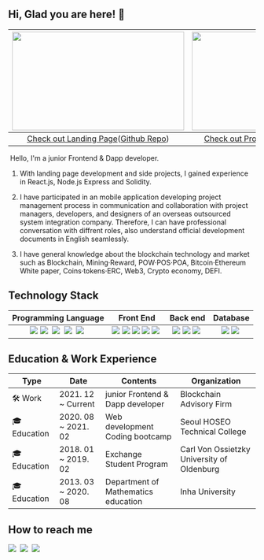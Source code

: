 ## Hi, Glad you are here! 👋

| <img src="https://user-images.githubusercontent.com/58083434/130402392-0859a094-4655-45d0-b184-a07b89a7ee23.gif" width="350" height="200"> | <img src="https://user-images.githubusercontent.com/58083434/130402483-77c32103-ace9-4db4-bd9a-fa6680eecdc1.gif" width="350" height="200"> | 
| :------: | :------: | 
| <a href="https://www.wontaechoi.tech">Check out Landing Page</a>([Github Repo](https://github.com/beegramin9/NextJS-Ytube-PortfolioWebsite)) | <a href="https://www.wontaeblog.space/projects">Check out Projects & Blog</a>([Github Repo](https://github.com/beegramin9/Gatsby-Official-Tutorial)) | 

&nbsp;Hello, I'm a junior Frontend & Dapp developer.

1. With landing page development and side projects, I gained experience in React.js, Node.js Express and Solidity.

2. I have participated in an mobile application developing project management process in communication and collaboration with project managers, developers, and designers of an overseas outsourced system integration company. Therefore, I can have professional conversation with diffrent roles, also understand official development documents in English seamlessly.

3. I have general knowledge about the blockchain technology and market such as Blockchain, Mining·Reward, POW·POS·POA, Bitcoin·Ethereum White paper, Coins·tokens·ERC, Web3, Crypto economy, DEFI.

## Technology Stack
| **Programming Language** | **Front End** | **Back end** | **Database** |
| :------: | :------: | :------: | :------: |
| <img src="https://img.shields.io/badge/Python-3766AB?style=flat-square&logo=Python&logoColor=white"/></a>&nbsp;<img src="https://img.shields.io/badge/JavaScript-F7DF1E?style=flat-square&logo=JavaScript&logoColor=white"/></a>&nbsp;  <img src="https://img.shields.io/badge/TypeScript-3178C6?style=flat-square&logo=TypeScript&logoColor=white"/></a>&nbsp; <img src="https://img.shields.io/badge/Solidity-363636?style=flat-square&logo=Solidity&logoColor=white"/></a>&nbsp; <img src="https://img.shields.io/badge/Scss-CC6699?style=flat-square&logo=Sass&logoColor=white"/></a>&nbsp; | <img src='https://img.shields.io/badge/React-61DAFB?style=flat-square&logo=React&logoColor=white'/></a>&nbsp;<img src='https://img.shields.io/badge/Gatsby-663399?style=flat-square&logo=Gatsby&logoColor=white'/></a>&nbsp;<img src='https://img.shields.io/badge/NextJS-000000?style=flat-square&logo=Next.js&logoColor=white'/></a>&nbsp;<img src="https://img.shields.io/badge/Framer-df0eb1?style=flat-square&logo=Framer&logoColor=white"/>&nbsp;<img src='https://img.shields.io/badge/StyledComponents-DB7093?style=flat-square&logo=Styled-Components&logoColor=white'/></a>&nbsp; | <img src="https://img.shields.io/badge/Flask-000000?style=flat-square&logo=Flask&logoColor=white"/></a>&nbsp;<img src="https://img.shields.io/badge/Express-FF7200?style=flat-square&logo=Express&logoColor=white"/></a>&nbsp;<img src="https://img.shields.io/badge/NodeJS-339933?style=flat-square&logo=Node.js&logoColor=white"/></a>&nbsp; <!-- <img src="https://img.shields.io/badge/NestJS-E0234E?style=flat-square&logo=NestJS&logoColor=white"/></a>&nbsp; --> | <img src="https://img.shields.io/badge/MySQL-4479A1?style=flat-square&logo=MySQL&logoColor=white"/></a>&nbsp;<img src="https://img.shields.io/badge/MongoDB-47A248?style=flat-square&logo=MongoDB&logoColor=white"/></a>&nbsp; <!-- <img src="https://img.shields.io/badge/PostgreSQL-336791?style=flat-square&logo=PostgreSQL&logoColor=white"/></a>&nbsp; --> |

<!-- <img src="https://img.shields.io/badge/Numpy-013243?style=flat-square&logo=NumPy&logoColor=white"/></a>&nbsp;
<img src="https://img.shields.io/badge/Pandas-150458?style=flat-square&logo=pandas&logoColor=white"/></a>&nbsp;
<img src="https://img.shields.io/badge/Matplotlib-150458?style=flat-square&logo=pandas&logoColor=white"/></a>&nbsp;
<img src="https://img.shields.io/badge/Sklearn-150458?style=flat-square&logo=scikit-learn&logoColor=white"/></a>&nbsp;
<img src="https://img.shields.io/badge/Keras-D00000?style=flat-square&logo=Keras&logoColor=white"/></a>&nbsp;
<img src="https://img.shields.io/badge/Django-092E20?style=flat-square&logo=Django&logoColor=white"/></a>&nbsp;  
<img src="https://img.shields.io/badge/AWS-232F3E?style=flat-square&logo=Amazon-AWS&logoColor=white"/></a>&nbsp;
<img src="https://img.shields.io/badge/Jest-C21325?style=flat-square&logo=Jest&logoColor=white"/></a>&nbsp;
<img src="https://img.shields.io/badge/Docker-2496ED?style=flat-square&logo=Docker&logoColor=white"/></a>&nbsp;
-->

## Education & Work Experience
| **Type** | **Date** | **Contents** | **Organization** |
| ------ | ------ | ------ | ------ |
| 🛠 Work | 2021. 12 ~ Current | junior Frontend & Dapp developer | Blockchain Advisory Firm |
| 🎓 Education | 2020. 08 ~ 2021. 02 | Web development Coding bootcamp | Seoul HOSEO Technical College |
| 🎓 Education | 2018. 01 ~ 2019. 02 | Exchange Student Program | Carl Von Ossietzky University of Oldenburg |
| 🎓 Education | 2013. 03 ~ 2020. 08 | Department of Mathematics education | Inha University |

## How to reach me
<img src="https://img.shields.io/badge/GMail-EA4335?style=flat-square&logo=Gmail&logoColor=white&link=mailto:beegramin9@gmail.com"/></a>&nbsp;
<img src="https://img.shields.io/badge/Instagram-E4405F?style=flat-square&logo=Instagram&logoColor=white&link=https://www.instagram.com/beestron9/"/></a>&nbsp;
<img src="https://img.shields.io/badge/LinkedIn-0A66C2?style=flat-square&logo=LinkedIn&logoColor=white&link=https://www.linkedin.com/in/%EC%9B%90%ED%83%9C-%EC%B5%9C-136986172/"/></a>&nbsp;
<!--
**beegramin9/beegramin9** is a ✨ _special_ ✨ repository because its `README.md` (this file) appears on your GitHub profile.

Here are some ideas to get you started:

- 🔭 I’m currently working on ...
- 🌱 I’m currently learning ...
- 👯 I’m looking to collaborate on ...
- 🤔 I’m looking for help with ...
- 💬 Ask me about ...
- 📫 How to reach me: ...
- 😄 Pronouns: ...
- ⚡ Fun fact: ...
-->
